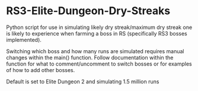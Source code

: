 # RS3-Elite-Dungeon-Dry-Streaks

Python script for use in simulating likely dry streak/maximum dry streak
one is likely to experience when farming a boss in RS (specifically RS3 
bosses implemented).

Switching which boss and how many runs are simulated requires manual
changes within the main() function. Follow documentation within the
function for what to comment/uncomment to switch bosses or for examples
of how to add other bosses.

Default is set to Elite Dungeon 2 and simulating 1.5 million runs
